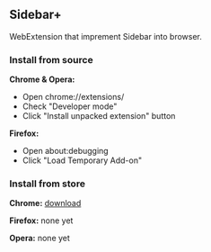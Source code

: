 ## Sidebar+

WebExtension that imprement Sidebar into browser.

### Install from source

**Chrome & Opera:**
- Open chrome://extensions/
- Check "Developer mode"
- Click "Install unpacked extension" button

**Firefox:**
- Open about:debugging
- Click "Load Temporary Add-on"

### Install from store

**Chrome:**
[download](https://chrome.google.com/webstore/detail/sidebar%20/dnafkfkoknddnkdajibiigkopoelnhei)

**Firefox:**
none yet

**Opera:**
none yet